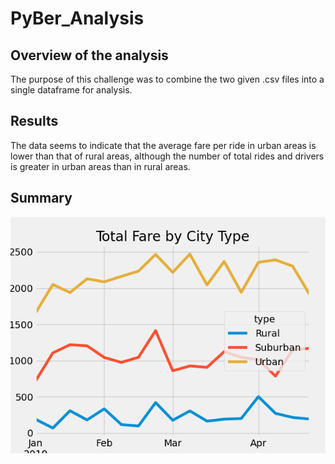 # PyBer_Analysis

## Overview of the analysis
The purpose of this challenge was to combine the two given .csv files into a single dataframe for analysis.
## Results
The data seems to indicate that the average fare per ride in urban areas is lower than that of rural areas, although the number of total rides and drivers is greater in urban areas than in rural areas.
## Summary
![](https://github.com/michaeltzhou/PyBer_Analysis/blob/main/Analysis/Pyber_faresummary.png)
